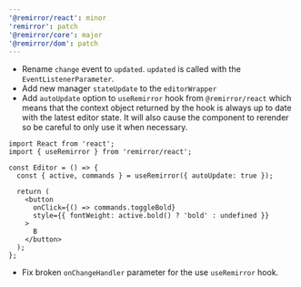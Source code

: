```yaml
---
'@remirror/react': minor
'remirror': patch
'@remirror/core': major
'@remirror/dom': patch
---
```


- Rename `change` event to `updated`. `updated` is called with the `EventListenerParameter`.
- Add new manager `stateUpdate` to the `editorWrapper`
- Add `autoUpdate` option to `useRemirror` hook from `@remirror/react` which means that the context object returned by the hook is always up to date with the latest editor state. It will also cause the component to rerender so be careful to only use it when necessary.

```tsx
import React from 'react';
import { useRemirror } from 'remirror/react';

const Editor = () => {
  const { active, commands } = useRemirror({ autoUpdate: true });

  return (
    <button
      onClick={() => commands.toggleBold}
      style={{ fontWeight: active.bold() ? 'bold' : undefined }}
    >
      B
    </button>
  );
};
```

- Fix broken `onChangeHandler` parameter for the use `useRemirror` hook.
